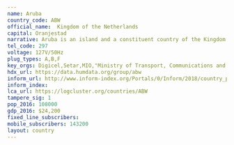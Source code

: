 ```yaml
---
name: Aruba
country_code: ABW
official_name:  Kingdom of the Netherlands
capital: Oranjestad
narrative: Aruba is an island and a constituent country of the Kingdom of the Netherlands in the southern Caribbean Sea, located about 1,600 kilometres (990 mi) west of the main part of the Lesser Antilles and 29 kilometres (18 mi) north of the coast of Venezuela. Aruba is one of the four countries that form the Kingdom of the Netherlands, along with the Netherlands, Curaçao, and Sint Maarten; the citizens of these countries are all Dutch nationals. Aruba has no administrative subdivisions, but, for census purposes, is divided into eight regions.
tel_code: 297
voltage: 127V/50Hz
plug_types: A,B,F
key_orgs: Digicel,Setar,MIO,"Ministry of Transport, Communications and Primary Sector",Microsoft Trinidad and Tobago
hdx_url: https://data.humdata.org/group/abw
inform_url: http://www.inform-index.org/Portals/0/Inform/2018/country_profiles/ABW.pdf
inform_index:
lca_url: https://logcluster.org/countries/ABW
tampere_sig: 1
pop_2016: 108000
gdp_2016: $24,200
fixed_line_subscribers:
mobile_subscribers: 143200
layout: country
---
```

